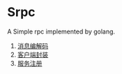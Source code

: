 # Srpc
A Simple rpc implemented by golang.  
1. [消息编解码](doc/codec.md)
2. [客户端封装](doc/client.md)
3. [服务注册](doc/serviceRegister.md)